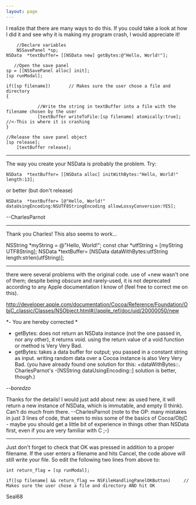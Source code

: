 ```yaml
---
layout: page
---
```


I realize that there are many ways to do this.  If you could take a look at how I did it and see why it is making my program crash, I would appreciate it!

    
        //Declare variables
        NSSavePanel *sp;
	NSData	*textBuffer= [[NSData new] getBytes:@"Hello, World!"];

       //Open the save panel
	sp = [[NSSavePanel alloc] init];
	[sp runModal];

	if([sp filename])		// Makes sure the user chose a file and directory
	{

                //Write the string in textBuffer into a file with the filename chosen by the user
                [textBuffer writeToFile:[sp filename] atomically:true];  //<-This is where it is crashing
	}	

	//Release the save panel object
	[sp release];
        [textBuffer release];


----
The way you create your NSData is probably the problem. Try:

    NSData	*textBuffer= [[NSData alloc] initWithBytes:"Hello, World!" length:13];

or better (but don't release)

    NSData	*textBuffer= [@"Hello, World!" dataUsingEncoding:NSUTF8StringEncoding allowLossyConversion:YES];

--CharlesParnot

----

Thank you Charles!  This also seems to work...

    
NSString *myString = @"Hello, World!"; 
const char *utfString = [myString UTF8String]; 
NSData	*textBuffer= [NSData dataWithBytes:utfString length:strlen(utfString)];


----

there were several problems with the original code. use of +new wasn't one of them; despite being obscure and rarely-used, it is not deprecated according to any Apple documentation I know of (feel free to correct me on this).

http://developer.apple.com/documentation/Cocoa/Reference/Foundation/ObjC_classic/Classes/NSObject.html#//apple_ref/doc/uid/20000050/new

*- You are hereby corrected *


* getBytes: does not return an NSData instance (not the one passed in, nor any other), it returns void. using the return value of a void function or method is Very Very Bad.
* getBytes: takes a data buffer for output; you passed in a constant string as input. writing random data over a Cocoa instance is also Very Very Bad. (you have already found one solution for this: +dataWithBytes::. CharlesParnot's -[NSString dataUsingEncoding::] solution is better, though.)


*--boredzo*

Thanks for the details! I would just add about new: as used here, it will return a new instance of NSData, which is immutable, and empty (I think). Can't do much from there. --CharlesParnot (note to the OP: many mistakes in just 3 lines of code, that seem to miss some of the basics of Cocoa/ObjC - maybe you should get a little bit of experience in things other than NSData first, even if you are very familiar with C ;-)

----

Just don't forget to check that OK was pressed in addition to a proper filename. If the user enters a filename and hits Cancel, the code above will still write your file. So edit the following two lines from above to:

    
	int return_flag = [sp runModal];

	if([sp filename] && return_flag == NSFileHandlingPanelOKButton)		// Makes sure the user chose a file and directory AND hit OK


Seal68
